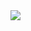 <div> 
  <img src="https://github-readme-stats.vercel.app/api?username=gustavodalves&show_icons=true&theme=radical">
</div>
